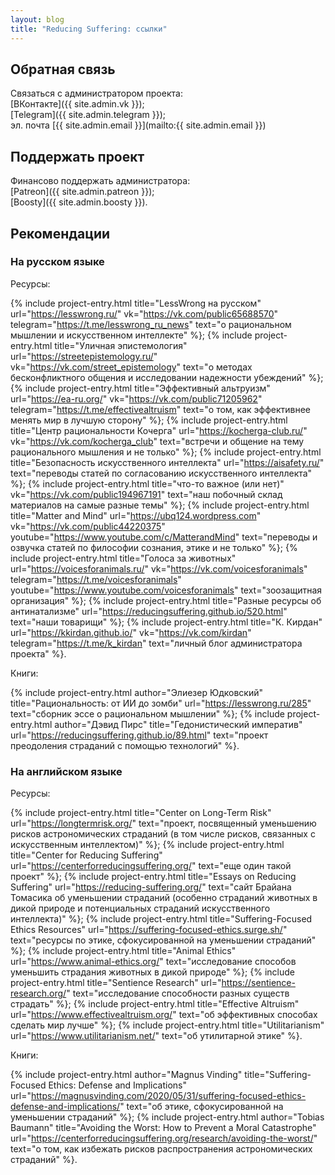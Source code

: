 ```yaml
---
layout: blog
title: "Reducing Suffering: ссылки"
---
```

## Обратная связь

Связаться с администратором проекта:<br>
[ВКонтакте]({{ site.admin.vk }});<br>
[Telegram]({{ site.admin.telegram }});<br>
эл. почта [{{ site.admin.email }}](mailto:{{ site.admin.email }})

## Поддержать проект

Финансово поддержать администратора:<br>
[Patreon]({{ site.admin.patreon }});<br>
[Boosty]({{ site.admin.boosty }}).

## Рекомендации
### На русском языке

Ресурсы:

{% include project-entry.html title="LessWrong на русском" url="https://lesswrong.ru/" vk="https://vk.com/public65688570" telegram="https://t.me/lesswrong_ru_news" text="о рациональном мышлении и искусственном интеллекте" %};
{% include project-entry.html title="Уличная эпистемология" url="https://streetepistemology.ru/" vk="https://vk.com/street_epistemology" text="о методах бесконфликтного общения и исследовании надежности убеждений" %};
{% include project-entry.html title="Эффективный альтруизм" url="https://ea-ru.org/" vk="https://vk.com/public71205962" telegram="https://t.me/effectivealtruism" text="о том, как эффективнее менять мир в лучшую сторону" %};
{% include project-entry.html title="Центр рациональности Кочерга" url="https://kocherga-club.ru/" vk="https://vk.com/kocherga_club" text="встречи и общение на тему рационального мышления и не только" %};
{% include project-entry.html title="Безопасность искусственного интеллекта" url="https://aisafety.ru/" text="переводы статей по согласованию искусственного интеллекта" %};
{% include project-entry.html title="что-то важное (или нет)" vk="https://vk.com/public194967191" text="наш побочный склад материалов на самые разные темы" %};
{% include project-entry.html title="Matter and Mind" url="https://ubq124.wordpress.com" vk="https://vk.com/public44220375" youtube="https://www.youtube.com/c/MatterandMind" text="переводы и озвучка статей по философии сознания, этике и не только" %};
{% include project-entry.html title="Голоса за животных" url="https://voicesforanimals.ru/" vk="https://vk.com/voicesforanimals" telegram="https://t.me/voicesforanimals" youtube="https://www.youtube.com/voicesforanimals" text="зоозащитная организация" %};
{% include project-entry.html title="Разные ресурсы об антинатализме" url="https://reducingsuffering.github.io/520.html" text="наши товарищи" %};
{% include project-entry.html title="К. Кирдан" url="https://kkirdan.github.io/" vk="https://vk.com/kirdan" telegram="https://t.me/k_kirdan" text="личный блог администратора проекта" %}.<br>

Книги:

{% include project-entry.html author="Элиезер Юдковский" title="Рациональность: от ИИ до зомби" url="https://lesswrong.ru/285" text="сборник эссе о рациональном мышлении" %};
{% include project-entry.html author="Дэвид Пирс" title="Гедонистический императив" url="https://reducingsuffering.github.io/89.html" text="проект преодоления страданий с помощью технологий" %}.

### На английском языке

Ресурсы:

{% include project-entry.html title="Center on Long-Term Risk" url="https://longtermrisk.org/" text="проект, посвященный уменьшению рисков астрономических страданий (в том числе рисков, связанных с искусственным интеллектом)" %};
{% include project-entry.html title="Center for Reducing Suffering" url="https://centerforreducingsuffering.org/" text="еще один такой проект" %};
{% include project-entry.html title="Essays on Reducing Suffering" url="https://reducing-suffering.org/" text="сайт Брайана Томасика об уменьшении страданий (особенно страданий животных в дикой природе и потенциальных страданий искусственного интеллекта)" %};
{% include project-entry.html title="Suffering-Focused Ethics Resources" url="https://suffering-focused-ethics.surge.sh/" text="ресурсы по этике, сфокусированной на уменьшении страданий" %};
{% include project-entry.html title="Animal Ethics" url="https://www.animal-ethics.org/" text="исследование способов уменьшить страдания животных в дикой природе" %};
{% include project-entry.html title="Sentience Research" url="https://sentience-research.org/" text="исследование способности разных существ страдать" %};
{% include project-entry.html title="Effective Altruism" url="https://www.effectivealtruism.org/" text="об эффективных способах сделать мир лучше" %};
{% include project-entry.html title="Utilitarianism" url="https://www.utilitarianism.net/" text="об утилитарной этике" %}.<br>

Книги:

{% include project-entry.html author="Magnus Vinding" title="Suffering-Focused Ethics: Defense and Implications" url="https://magnusvinding.com/2020/05/31/suffering-focused-ethics-defense-and-implications/" text="об этике, сфокусированной на уменьшении страданий" %};
{% include project-entry.html author="Tobias Baumann" title="Avoiding the Worst: How to Prevent a Moral Catastrophe" url="https://centerforreducingsuffering.org/research/avoiding-the-worst/" text="о том, как избежать рисков распространения астрономических страданий" %}.
